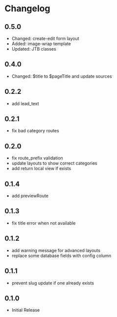 # Changelog

## 0.5.0
- Changed: create-edit form layout
- Added: image-wrap template
- Updated: JTB classes

## 0.4.0
- Changed: $title to $pageTitle and update sources

## 0.2.2
- add lead_text

## 0.2.1
- fix bad category routes

## 0.2.0
- fix route_prefix validation
- update layouts to show correct categories
- add return local view if exists

## 0.1.4
- add previewRoute

## 0.1.3
- fix title error when not available

## 0.1.2
- add warning message for advanced layouts
- replace some database fields with config column

## 0.1.1
- prevent slug update if one already exists

## 0.1.0
- Initial Release
